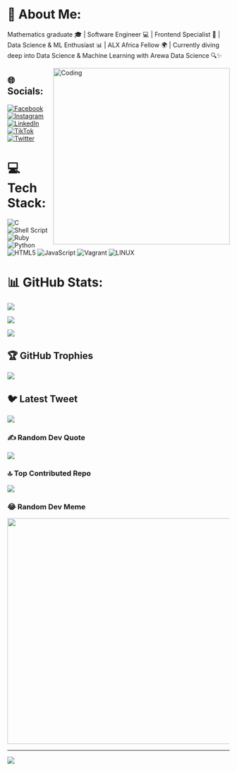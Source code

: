 # 💫 About Me:

Mathematics graduate 🎓 | Software Engineer 💻 | Frontend Specialist 🚀 | Data Science & ML Enthusiast 📊 | ALX Africa Fellow 🌍 | Currently diving deep into Data Science & Machine Learning with Arewa Data Science 🔍✨

<img align="right" alt="Coding" width="400" src="https://www.lambdatest.com/resources/images/news24.gif">



## 🌐 Socials:

[![Facebook](https://img.shields.io/badge/Facebook-%231877F2.svg?logo=Facebook&logoColor=white)](https://facebook.com/https://www.facebook.com/spagsso?mibextid=ZbWKwL) [![Instagram](https://img.shields.io/badge/Instagram-%23E4405F.svg?logo=Instagram&logoColor=white)](https://instagram.com/https://instagram.com/integral4ab?igshid=ZGUzMzM3NWJiOQ==) [![LinkedIn](https://img.shields.io/badge/LinkedIn-%230077B5.svg?logo=linkedin&logoColor=white)](https://linkedin.com/in/https://www.linkedin.com/in/abubakar-idi-461698149/) [![TikTok](https://img.shields.io/badge/TikTok-%23000000.svg?logo=TikTok&logoColor=white)](https://tiktok.com/@integral4ab) [![Twitter](https://img.shields.io/badge/Twitter-%231DA1F2.svg?logo=Twitter&logoColor=white)](https://twitter.com/https://twitter.com/Ab_integral?t=AzuPpWV56s5AcK806qxZrg&s=09) 

# 💻 Tech Stack:

![C](https://img.shields.io/badge/c-%2300599C.svg?style=plastic&logo=c&logoColor=white) ![Shell Script](https://img.shields.io/badge/shell_script-%23121011.svg?style=plastic&logo=gnu-bash&logoColor=white) ![Ruby](https://img.shields.io/badge/ruby-%23CC342D.svg?style=plastic&logo=ruby&logoColor=white) ![Python](https://img.shields.io/badge/python-3670A0?style=plastic&logo=python&logoColor=ffdd54) ![HTML5](https://img.shields.io/badge/html5-%23E34F26.svg?style=plastic&logo=html5&logoColor=white) ![JavaScript](https://img.shields.io/badge/javascript-%23323330.svg?style=plastic&logo=javascript&logoColor=%23F7DF1E) ![Vagrant](https://img.shields.io/badge/vagrant-%231563FF.svg?style=plastic&logo=vagrant&logoColor=white) ![LINUX](https://img.shields.io/badge/Linux-FCC624?style=plastic&logo=linux&logoColor=black)

# 📊 GitHub Stats:

![](https://github-readme-stats.vercel.app/api?username=Ab-intergral&theme=gotham&hide_border=false&include_all_commits=true&count_private=true)<br/>

![](https://github-readme-streak-stats.herokuapp.com/?user=Ab-intergral&theme=gotham&hide_border=false)<br/>

![](https://github-readme-stats.vercel.app/api/top-langs/?username=Ab-intergral&theme=gotham&hide_border=false&include_all_commits=true&count_private=true&layout=compact)

## 🏆 GitHub Trophies

![](https://github-profile-trophy.vercel.app/?username=Ab-intergral&theme=radical&no-frame=false&no-bg=true&margin-w=4)

## 🐦 Latest Tweet

[![](https://gtce.itsvg.in/api?username=https://twitter.com/Ab_integral?t=AzuPpWV56s5AcK806qxZrg&s=09)](https://github.com/VishwaGauravIn/github-twitter-card-embed)

### ✍️ Random Dev Quote

![](https://quotes-github-readme.vercel.app/api?type=horizontal&theme=radical)

### 🔝 Top Contributed Repo

![](https://github-contributor-stats.vercel.app/api?username=Ab-intergral&limit=5&theme=nord&combine_all_yearly_contributions=true)

### 😂 Random Dev Meme

<img src="https://rm.up.railway.app/" width="512px"/>

---

[![](https://visitcount.itsvg.in/api?id=Ab-intergral&icon=4&color=0)](https://visitcount.itsvg.in)

<!-- Proudly created with GPRM ( https://gprm.itsvg.in ) -->















